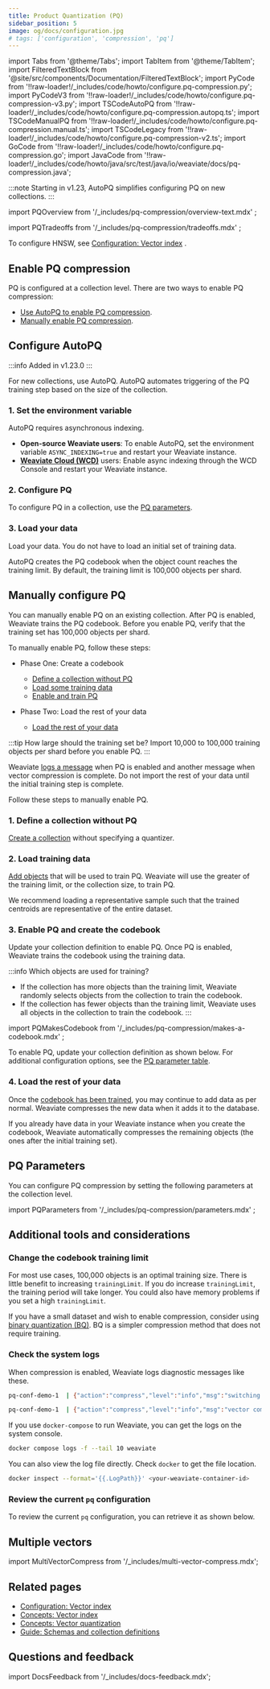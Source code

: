```yaml
---
title: Product Quantization (PQ)
sidebar_position: 5
image: og/docs/configuration.jpg
# tags: ['configuration', 'compression', 'pq']
---
```


import Tabs from '@theme/Tabs';
import TabItem from '@theme/TabItem';
import FilteredTextBlock from '@site/src/components/Documentation/FilteredTextBlock';
import PyCode from '!!raw-loader!/_includes/code/howto/configure.pq-compression.py';
import PyCodeV3 from '!!raw-loader!/_includes/code/howto/configure.pq-compression-v3.py';
import TSCodeAutoPQ from '!!raw-loader!/_includes/code/howto/configure.pq-compression.autopq.ts';
import TSCodeManualPQ from '!!raw-loader!/_includes/code/howto/configure.pq-compression.manual.ts';
import TSCodeLegacy from '!!raw-loader!/_includes/code/howto/configure.pq-compression-v2.ts';
import GoCode from '!!raw-loader!/_includes/code/howto/configure.pq-compression.go';
import JavaCode from '!!raw-loader!/_includes/code/howto/java/src/test/java/io/weaviate/docs/pq-compression.java';

:::note
Starting in v1.23, AutoPQ simplifies configuring PQ on new collections.
:::

import PQOverview from '/_includes/pq-compression/overview-text.mdx' ;

<PQOverview />

import PQTradeoffs from '/_includes/pq-compression/tradeoffs.mdx' ;

<PQTradeoffs />

To configure HNSW, see [Configuration: Vector index](/developers/weaviate/config-refs/schema/vector-index.md) .

## Enable PQ compression

PQ is configured at a collection level. There are two ways to enable PQ compression:

- [Use AutoPQ to enable PQ compression](./pq-compression.md#configure-autopq).
- [Manually enable PQ compression](./pq-compression.md#manually-configure-pq).

## Configure AutoPQ

:::info Added in v1.23.0
:::

For new collections, use AutoPQ. AutoPQ automates triggering of the PQ training step based on the size of the collection.

### 1. Set the environment variable

AutoPQ requires asynchronous indexing.

- **Open-source Weaviate users**: To enable AutoPQ, set the environment variable `ASYNC_INDEXING=true` and restart your Weaviate instance.
- [**Weaviate Cloud (WCD)**](https://console.weaviate.cloud/) users: Enable async indexing through the WCD Console and restart your Weaviate instance.


### 2. Configure PQ

To configure PQ in a collection, use the [PQ parameters](./pq-compression.md#pq-parameters).

<Tabs groupId="languages">
  <TabItem value="py" label="Python Client v4">
     <FilteredTextBlock
       text={PyCode}
       startMarker="# START CollectionWithAutoPQ"
       endMarker="# END CollectionWithAutoPQ"
       language="py"
     />
  </TabItem>

  <TabItem value="py3" label="Python Client v3">
     <FilteredTextBlock
       text={PyCodeV3}
       startMarker="# START CollectionWithAutoPQ"
       endMarker="# END CollectionWithAutoPQ"
       language="py"
     />
  </TabItem>

  <TabItem value="js" label="JS/TS Client v3">
     <FilteredTextBlock
       text={TSCodeAutoPQ}
       startMarker="// START CollectionWithAutoPQ"
       endMarker="// END CollectionWithAutoPQ"
       language="ts"
     />
  </TabItem>

  <TabItem value="js2" label="JS/TS Client v2">
     <FilteredTextBlock
       text={TSCodeLegacy}
       startMarker="// START CollectionWithAutoPQ"
       endMarker="// END CollectionWithAutoPQ"
       language="ts"
     />
  </TabItem>

</Tabs>

### 3. Load your data

Load your data. You do not have to load an initial set of training data.

AutoPQ creates the PQ codebook when the object count reaches the training limit. By default, the training limit is 100,000 objects per shard.

## Manually configure PQ

You can manually enable PQ on an existing collection. After PQ is enabled, Weaviate trains the PQ codebook. Before you enable PQ, verify that the training set has 100,000 objects per shard.

To manually enable PQ, follow these steps:

- Phase One: Create a codebook

    - [Define a collection without PQ](./pq-compression.md#1-define-a-collection-without-pq)
    - [Load some training data](./pq-compression.md#2-load-training-data)
    - [Enable and train PQ](./pq-compression.md#3-enable-pq-and-create-the-codebook)

- Phase Two: Load the rest of your data

    - [Load the rest of your data](./pq-compression.md#4-load-the-rest-of-your-data)

:::tip How large should the training set be?
Import 10,000 to 100,000 training objects per shard before you enable PQ.
:::

Weaviate [logs a message](#check-the-system-logs) when PQ is enabled and another message when vector compression is complete. Do not import the rest of your data until the initial training step is complete.

Follow these steps to manually enable PQ.

### 1. Define a collection without PQ

[Create a collection](/developers/weaviate/manage-data/collections.mdx#create-a-collection) without specifying a quantizer.

<Tabs groupId="languages">
  <TabItem value="py" label="Python Client v4">
     <FilteredTextBlock
       text={PyCode}
       startMarker="# START InitialSchema"
       endMarker="# END InitialSchema"
       language="py"
     />
  </TabItem>

  <TabItem value="py3" label="Python Client v3">
     <FilteredTextBlock
       text={PyCodeV3}
       startMarker="# START InitialSchema"
       endMarker="# END InitialSchema"
       language="py"
     />
  </TabItem>

  <TabItem value="js" label="JS/TS Client v3">
     <FilteredTextBlock
       text={TSCodeManualPQ}
       startMarker="// START InitClassDef"
       endMarker="// END InitClassDef"
       language="ts"
     />
  </TabItem>

  <TabItem value="js2" label="JS/TS Client v2">
     <FilteredTextBlock
       text={TSCodeLegacy}
       startMarker="// START InitClassDef"
       endMarker="// END InitClassDef"
       language="ts"
     />
  </TabItem>

  <TabItem value="go" label="Go">
    <FilteredTextBlock
      text={GoCode}
      startMarker="// START InitialSchema"
      endMarker="// END InitialSchema"
      language="go"
    />
  </TabItem>

  <TabItem value="java" label="Java">
    <FilteredTextBlock
      text={JavaCode}
      startMarker="// START InitialSchema"
      endMarker="// END InitialSchema"
      language="java"
    />
  </TabItem>
</Tabs>

### 2. Load training data

[Add objects](/developers/weaviate/manage-data/import.mdx) that will be used to train PQ. Weaviate will use the greater of the training limit, or the collection size, to train PQ.

We recommend loading a representative sample such that the trained centroids are representative of the entire dataset.

### 3. Enable PQ and create the codebook

Update your collection definition to enable PQ. Once PQ is enabled, Weaviate trains the codebook using the training data.

:::info Which objects are used for training?
- If the collection has more objects than the training limit, Weaviate randomly selects objects from the collection to train the codebook.
- If the collection has fewer objects than the training limit, Weaviate uses all objects in the collection to train the codebook.
:::

import PQMakesCodebook from '/_includes/pq-compression/makes-a-codebook.mdx' ;

<PQMakesCodebook />

To enable PQ, update your collection definition as shown below. For additional configuration options, see the [PQ parameter table](./pq-compression.md#pq-parameters).

<Tabs groupId="languages">
  <TabItem value="py" label="Python Client v4">
     <FilteredTextBlock
       text={PyCode}
       startMarker="# START UpdateSchema"
       endMarker="# END UpdateSchema"
       language="py"
     />
  </TabItem>

  <TabItem value="py3" label="Python Client v3">
     <FilteredTextBlock
       text={PyCodeV3}
       startMarker="# START UpdateSchema"
       endMarker="# END UpdateSchema"
       language="py"
     />
  </TabItem>

  <TabItem value="js" label="JS/TS Client v3">
     <FilteredTextBlock
       text={TSCodeManualPQ}
       startMarker="// START UpdateSchema"
       endMarker="// END UpdateSchema"
       language="ts"
     />
  </TabItem>

  <TabItem value="js2" label="JS/TS Client v2">
     <FilteredTextBlock
       text={TSCodeLegacy}
       startMarker="// START UpdateSchema"
       endMarker="// END UpdateSchema"
       language="ts"
     />
  </TabItem>

  <TabItem value="go" label="Go">
    <FilteredTextBlock
      text={GoCode}
      startMarker="// START UpdateSchema"
      endMarker="// END UpdateSchema"
      language="go"
    />
  </TabItem>

  <TabItem value="java" label="Java">
    <FilteredTextBlock
      text={JavaCode}
      startMarker="// START UpdateSchema"
      endMarker="// END UpdateSchema"
      language="java"
    />
  </TabItem>
</Tabs>

### 4. Load the rest of your data

Once the [codebook has been trained](#enable-pq-and-create-the-codebook), you may continue to add data as per normal. Weaviate compresses the new data when it adds it to the database.

If you already have data in your Weaviate instance when you create the codebook, Weaviate automatically compresses the remaining objects (the ones after the initial training set).

## PQ Parameters

You can configure PQ compression by setting the following parameters at the collection level.

import PQParameters from '/_includes/pq-compression/parameters.mdx' ;

<PQParameters />


## Additional tools and considerations

### Change the codebook training limit

For most use cases, 100,000 objects is an optimal training size. There is little benefit to increasing `trainingLimit`. If you do increase `trainingLimit`, the training period will take longer. You could also have memory problems if you set a high `trainingLimit`.

If you have a small dataset and wish to enable compression, consider using [binary quantization (BQ)](./bq-compression.md). BQ is a simpler compression method that does not require training.

### Check the system logs

When compression is enabled, Weaviate logs diagnostic messages like these.

```bash
pq-conf-demo-1  | {"action":"compress","level":"info","msg":"switching to compressed vectors","time":"2023-11-13T21:10:52Z"}

pq-conf-demo-1  | {"action":"compress","level":"info","msg":"vector compression complete","time":"2023-11-13T21:10:53Z"}
```

If you use `docker-compose` to run Weaviate, you can get the logs on the system console.

```bash
docker compose logs -f --tail 10 weaviate
```

You can also view the log file directly. Check `docker` to get the file location.

```bash
docker inspect --format='{{.LogPath}}' <your-weaviate-container-id>
```

### Review the current `pq` configuration

To review the current `pq` configuration, you can retrieve it as shown below.

<Tabs groupId="languages">
  <TabItem value="py" label="Python Client v4">
    <FilteredTextBlock
      text={PyCode}
      startMarker="# START GetSchema"
      endMarker="# END GetSchema"
      language="py"
    />
  </TabItem>

  <TabItem value="py3" label="Python Client v3">
    <FilteredTextBlock
      text={PyCodeV3}
      startMarker="# START GetSchema"
      endMarker="# END GetSchema"
      language="py"
    />
  </TabItem>

  <TabItem value="js" label="JS/TS Client v3">
    <FilteredTextBlock
      text={TSCodeManualPQ}
      startMarker="// START ViewConfig"
      endMarker="// END ViewConfig"
      language="ts"
    />
  </TabItem>

  <TabItem value="js2" label="JS/TS Client v2">
    <FilteredTextBlock
      text={TSCodeLegacy}
      startMarker="// START GetSchema"
      endMarker="// END GetSchema"
      language="ts"
    />
  </TabItem>

  <TabItem value="go" label="Go">
    <FilteredTextBlock
      text={GoCode}
      startMarker="// START GetSchema"
      endMarker="// END GetSchema"
      language="go"
    />
  </TabItem>

  <TabItem value="java" label="Java">
    <FilteredTextBlock
      text={JavaCode}
      startMarker="// START GetSchema"
      endMarker="// END GetSchema"
      language="java"
    />
  </TabItem>
</Tabs>

## Multiple vectors

import MultiVectorCompress from '/_includes/multi-vector-compress.mdx';

<MultiVectorCompress />

## Related pages
- [Configuration: Vector index](/developers/weaviate/config-refs/schema/vector-index.md)
- [Concepts: Vector index](/developers/weaviate/concepts/indexing/vector-indexes)
- [Concepts: Vector quantization](/developers/weaviate/concepts/vector-quantization.md)
- [Guide: Schemas and collection definitions](/developers/weaviate/starter-guides/schema)

## Questions and feedback

import DocsFeedback from '/_includes/docs-feedback.mdx';

<DocsFeedback/>
